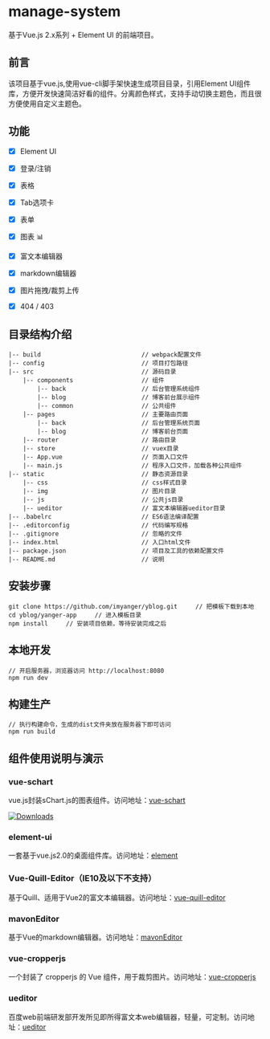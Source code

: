 # manage-system #
基于Vue.js 2.x系列 + Element UI 的前端项目。

## 前言 ##
该项目基于vue.js,使用vue-cli脚手架快速生成项目目录，引用Element UI组件库，方便开发快速简洁好看的组件。分离颜色样式，支持手动切换主题色，而且很方便使用自定义主题色。

## 功能 ##
- [x] Element UI
- [x] 登录/注销
- [x] 表格
- [x] Tab选项卡
- [x] 表单
- [x] 图表 :bar_chart:
- [x] 富文本编辑器
- [x] markdown编辑器
- [x] 图片拖拽/裁剪上传
- [x] 404 / 403


## 目录结构介绍 ##

	|-- build                            // webpack配置文件
	|-- config                           // 项目打包路径
	|-- src                              // 源码目录
	    |-- components                   // 组件
            |-- back                     // 后台管理系统组件
            |-- blog           	         // 博客前台展示组件
            |-- common                   // 公共组件
	    |-- pages                        // 主要路由页面
	        |-- back                     // 后台管理系统页面
            |-- blog                     // 博客前台页面
        |-- router                   	 // 路由目录
        |-- store                   	 // vuex目录
	    |-- App.vue                      // 页面入口文件
	    |-- main.js                      // 程序入口文件，加载各种公共组件
    |-- static                           // 静态资源目录
	    |-- css                          // css样式目录
	    |-- img                          // 图片目录
        |-- js           	             // 公共js目录
        |-- ueditor                      // 富文本编辑器ueditor目录
	|-- .babelrc                         // ES6语法编译配置
	|-- .editorconfig                    // 代码编写规格
	|-- .gitignore                       // 忽略的文件
	|-- index.html                       // 入口html文件
	|-- package.json                     // 项目及工具的依赖配置文件
	|-- README.md                        // 说明

## 安装步骤 ##

	git clone https://github.com/imyanger/yblog.git     // 把模板下载到本地
	cd yblog/yanger-app     // 进入模板目录
	npm install     // 安装项目依赖，等待安装完成之后

## 本地开发 ##

	// 开启服务器，浏览器访问 http://localhost:8080
	npm run dev

## 构建生产 ##

	// 执行构建命令，生成的dist文件夹放在服务器下即可访问
	npm run build

## 组件使用说明与演示 ##

### vue-schart ###
vue.js封装sChart.js的图表组件。访问地址：[vue-schart](https://www.npmjs.com/package/vue-schart)
<p><a href="https://www.npmjs.com/package/vue-schart"><img src="https://img.shields.io/npm/dm/vue-schart.svg" alt="Downloads"></a></p>

### element-ui ###
一套基于vue.js2.0的桌面组件库。访问地址：[element](http://element.eleme.io/#/zh-CN/component/layout)

### Vue-Quill-Editor（IE10及以下不支持） ###
基于Quill、适用于Vue2的富文本编辑器。访问地址：[vue-quill-editor](https://github.com/surmon-china/vue-quill-editor)

### mavonEditor ###
基于Vue的markdown编辑器。访问地址：[mavonEditor](https://github.com/hinesboy/mavonEditor)

### vue-cropperjs ###
一个封装了 cropperjs 的 Vue 组件，用于裁剪图片。访问地址：[vue-cropperjs](https://github.com/Agontuk/vue-cropperjs)

### ueditor ###
百度web前端研发部开发所见即所得富文本web编辑器，轻量，可定制。访问地址：[ueditor](https://ueditor.baidu.com/website/index.html)
